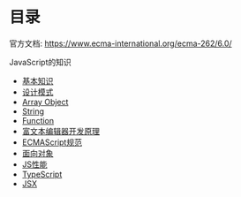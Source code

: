 
# 目录

官方文档: <https://www.ecma-international.org/ecma-262/6.0/>

JavaScript的知识

- [基本知识](https://github.com/mazhiwen/study-notes/tree/master/JavaScript/basic.md)
- [设计模式](https://github.com/mazhiwen/study-notes/tree/master/JavaScript/designPatterns.md)
- [Array Object](https://github.com/mazhiwen/study-notes/tree/master/JavaScript/Array-Object.md)
- [String](https://github.com/mazhiwen/study-notes/tree/master/JavaScript/String.md)
- [Function](https://github.com/mazhiwen/study-notes/tree/master/JavaScript/Function.md)
- [富文本编辑器开发原理](https://github.com/mazhiwen/study-notes/tree/master/JavaScript/editor.md)
- [ECMAScript规范](https://github.com/mazhiwen/study-notes/tree/master/JavaScript/es.md)
- [面向对象](https://github.com/mazhiwen/study-notes/tree/master/JavaScript/OOinJS.md)
- [JS性能](https://github.com/mazhiwen/study-notes/tree/master/JavaScript/performance.md)
- [TypeScript](https://github.com/mazhiwen/study-notes/tree/master/JavaScript/TypeScript.md)
- [JSX](https://github.com/mazhiwen/study-notes/tree/master/JavaScript/JSX.md)
